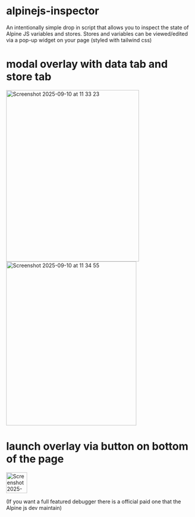 # alpinejs-inspector
An intentionally simple drop in script that allows you to inspect the state of Alpine JS variables and stores. Stores and variables can be viewed/edited via a pop-up widget on your page (styled with tailwind css) 

# modal overlay with data tab and store tab 
<img width="357" height="461" alt="Screenshot 2025-09-10 at 11 33 23" src="https://github.com/user-attachments/assets/e74f7aae-c4e6-44a9-a2b0-6303c05465cf" />
<img width="350" height="441" alt="Screenshot 2025-09-10 at 11 34 55" src="https://github.com/user-attachments/assets/60f79471-6fc5-4b71-bada-f1484f7bd4ec" />

# launch overlay via button on bottom of the page 
<img width="56" height="56" alt="Screenshot 2025-09-10 at 11 40 28" src="https://github.com/user-attachments/assets/6225c89f-d1bb-4336-8f26-0678d37334fe" />

(If you want a full featured debugger there is a official paid one that the Alpine js dev maintain) 
